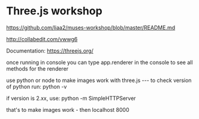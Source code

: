# Three.js workshop

https://github.com/liaa2/muses-workshop/blob/master/README.md


http://collabedit.com/vwwg6

Documentation: https://threejs.org/

once running in console you can type app.renderer in the console to see all methods for the renderer

use python or node to make images work with three.js --- to check version of python run:
python -v

if version is 2.xx, use:
python -m SimpleHTTPServer

that's to make images work - then localhost 8000